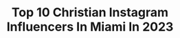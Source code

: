 ---
title: Top 10 Christian Instagram Influencers In Miami In 2023
description: >-
  Find top christian Instagram influencers in Miami in 2023. Most popular hashtags: #miami #love #travel.
platform: Instagram
hits: 37
text_top: Discover the top-rated Instagram influencers on inBeat.
text_bottom: inBeat has 37 Instagram influencers like this in Miami, United States for you to contact.
profiles:
  - username: "iamsamanthaelizabeth"
    fullname: >-
      Samantha Elizabeth
    bio: >-
      Model | Content Creator | Red Carpet Host Management ✨ mgmt@thejse.net ✞ Daughter of The King 🍇 Founder @blushedlemons Shop my store👇🏽
    location: "United States"
    followers: 24693
    engagement: 105
    commentsToLikes: 0.091625
    id: ckf5ljig5pt5s0j237mqgp3u3
    verified: false
    hashtags: "#miami, #canadian, #baseball, #christian"
  - username: "georgialouiseford"
    fullname: >-
      GEORGIA FORD
    bio: >-
      ✝︎All glory to 𝑮𝒐𝒅 ♛𝙸𝚝𝚊𝚕𝚒𝚊𝚗 𝚕𝚒bra ⚡︎𝕃ifestyle l 𝕋ravel l ℝ𝔼 𝕀nvestor
    location: "United States"
    followers: 3988
    engagement: 404
    commentsToLikes: 0.082903
    id: ckaosejsqrajw0i78koeyt7xt
    verified: false
    hashtags: "#queendom, #smallbusiness, #realestateinvesting, #womensupportingwomen"
  - username: "kateredeker"
    fullname: >-
      KATE REDEKER
    bio: >-
      christian. model. princess. ✨ I fly planes...and also jump out of them ✈️ @wilhelminamodels currently..📍NYC #PerfectionIsPerception
    location: "United States"
    followers: 85913
    engagement: 233
    commentsToLikes: 0.014674
    id: ck5qauxjqidly0i11c04dq65r
    verified: false
    hashtags: "#meowychristmas, #nyfw, #bloops, #thankfuleveryday"
  - username: "coreyradcliff4"
    fullname: >-
      Corey Radcliff
    bio: >-
      CLT | 28 y/o | Christian | Former pro motocross racer | Car enthusiast (Viper ACR-E, Aston Martin V12 Vantage, Audi RS5) | Jeremiah 29:11
    location: "United States"
    followers: 33459
    engagement: 452
    commentsToLikes: 0.021837
    id: ck14itjzph3om0i19zgh8nfyq
    verified: false
    hashtags: "#astonmartinroadtrip, #turkey, #dmarisbay, #bodrumturkey"
  - username: "oliverdog"
    fullname: >-
      Christian Meier
    bio: >-
      Professional quarantine actor. Owner/partner @osakanikkei.miami
    location: "United States"
    followers: 803918
    engagement: 124
    commentsToLikes: 0.021735
    id: ck6tvbig6l9zk0j71twvakk83
    verified: true
    hashtags: "#therealdrunkenmaster, #tbt, #bts, #noviadenadie"
  - username: "chrisxmendez"
    fullname: >-
      Christian
    bio: >-
      miami,fl📍 student of life 🌸 @lio_maldonado 💝
    location: "United States"
    followers: 6367
    engagement: 709
    commentsToLikes: 0.020675
    id: ck5qcbrpvpt0y0i11x97kc9lg
    verified: false
    hashtags: "#gymnastics, #barmuclesups, #workingoutinthesunisnotfun, #premiosjuventud2020"
  - username: "_alexulloaa_"
    fullname: >-
      Alex Ulloa
    bio: >-
      ~Oklahoma State Signee ~Baseball Factory All-American ~Elite Squad Baseball ~Philippians 4:13 ~Calvary Christian Academy
    location: "United States"
    followers: 2791
    engagement: 2053
    commentsToLikes: 0.047050
    id: ck6tt9iq19dem0j710xplbx16
    verified: false
    hashtags: "#baseball, #tbt, #mvp, #mlb"
  - username: "trinitybeat"
    fullname: >-
      CHRISTIAN • TRINITY
    bio: >-
      You’re in for a ride 😉 Bartender @ Twist 🍻 Showgirl @ Lips Fort Lauderdale 💃🏽 NYC ✈️ MIA #AllBlackLivesMatter
    location: "United States"
    followers: 6618
    engagement: 711
    commentsToLikes: 0.058762
    id: ck8t0tjpmt9el0j78qjlzv473
    verified: false
    hashtags: "#dragqueenmakeup, #dragqueensofinstagram, #makeup, #pride"
  - username: "christiancorsi"
    fullname: >-
      Christian Corsi
    bio: >-
      ▪️Electronic Music Producer ▪️Singer/Songwriter ▪️DJ 🔸 Listen to my new single “Always In My Head”🔸👇🏼
    location: "United States"
    followers: 45900
    engagement: 91
    commentsToLikes: 0.078112
    id: ck15uyei4p31m0i192wnqt2qm
    verified: false
    hashtags: "#artists, #djlife, #housemusicmaker, #miamidj"
  - username: "lovesquish"
    fullname: >-
      Jessica Christian 👽
    bio: >-
      Photo Video Los Angeles Prints/Website/Wishlist👇🏻
    location: "United States"
    followers: 30514
    engagement: 201
    commentsToLikes: 0.050668
    id: ck134z0k3yvxo0i19g0ojvrcd
    verified: false
    hashtags: "#joshuatree, #hollywood, #florida, #marriage"
---